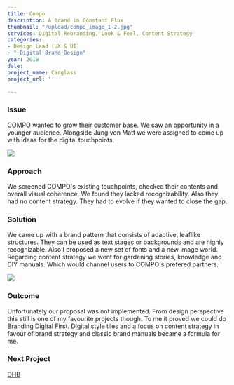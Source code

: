 ```yaml
---
title: Compo
description: A Brand in Constant Flux
thumbnail: "/upload/compo_image_1-2.jpg"
services: Digital Rebranding, Look & Feel, Content Strategy
categories:
- Design Lead (UX & UI)
- " Digital Brand Design"
year: 2018
date: 
project_name: Carglass
project_url: ''

---
```

### Issue

COMPO wanted to grow their customer base. We saw an opportunity in a younger audience. Alongside Jung von Matt we were assigned to come up with ideas for the digital touchpoints.

![](/upload/compo_image_2-1.jpg)

### Approach

<p class="einleser">We screened COMPO's existing touchpoints, checked their contents and overall visual coherence. We found they lacked recognizability. Also they had no content strategy. They had to evolve if they wanted to close the gap.</p>

### Solution

We came up with a brand pattern that consists of adaptive, leaflike structures. They can be used as text stages or backgrounds and are highly recognizable. Also I proposed a new set of fonts and a new image world. Regarding content strategy we went for gardening stories, knowledge and DIY manuals. Which would channel users to COMPO's prefered partners.

![](/upload/compo_image_3.jpg)

### Outcome

Unfortunately our proposal was not implemented. From design perspective this still is one of my favourite projects though. To me it proved we could do Branding Digital First. Digital style tiles and a focus on content strategy in favour of brand strategy and classic brand manuals became a formula for me.

### **Next Project**

[DHB](/works/dhb.html)